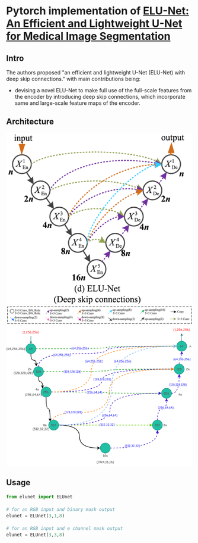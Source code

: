 # Pytorch implementation of **[ELU-Net: An Efficient and Lightweight U-Net for Medical Image Segmentation](https://ieeexplore.ieee.org/document/9745574)**

## Intro
The authors proposed "an efficient and lightweight
U-Net (ELU-Net) with deep skip connections." with main contributions being:

  * devising a novel ELU-Net to make full use of the full-scale features from the encoder by introducing deep skip connections, which incorporate same and large-scale feature maps of the encoder.
  
## Architecture
![ELU-Net architecture](/img/elunet_arch.png)
![blocks](/img/blocks.png)
![values](/img/ELUnet.drawio.png)

## Usage
``` python
from elunet import ELUnet

# for an RGB input and binary mask output
elunet = ELUnet(3,1,8)

# for an RGB input and e channel mask output
elunet = ELUnet(3,3,8)
```